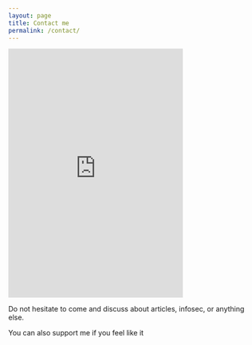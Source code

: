 ```yaml
---
layout: page
title: Contact me
permalink: /contact/
---
```



<iframe src="https://discordapp.com/widget?id=378528634253869056&theme=dark" width="350" height="500" allowtransparency="true" frameborder="0"></iframe>

Do not hesitate to come and discuss about articles, infosec, or anything else.

You can also support me if you feel like it

<script type='text/javascript' src='https://ko-fi.com/widgets/widget_2.js'></script><script type='text/javascript'>kofiwidget2.init('Buy Me a Coffee', '#202020', 'F1F78GI6');kofiwidget2.draw();</script>
